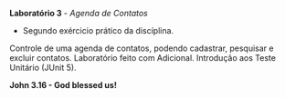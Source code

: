 **Laboratório 3** - *Agenda de Contatos*

- Segundo exércicio prático da discíplina.

Controle de uma agenda de contatos, podendo cadastrar, pesquisar e excluir contatos. Laboratório feito com Adicional. Introdução aos Teste Unitário (JUnit 5).

**John 3.16 - God blessed us!**
